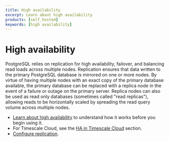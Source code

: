 ```yaml
---
title: High availability
excerpt: Learn about high availability
products: [self_hosted]
keywords: [high availability]
---
```


# High availability

PostgreSQL relies on replication for high availability, failover, and balancing
read loads across multiple nodes. Replication ensures that data written to the
primary PostgreSQL database is mirrored on one or more nodes. By virtue of
having multiple nodes with an exact copy of the primary database available, the
primary database can be replaced with a replica node in the event of a failure
or outage on the primary server. Replica nodes can also be used as read only
databases (sometimes called "read replicas"), allowing reads to be horizontally
scaled by spreading the read query volume across multiple nodes.

*   [Learn about high availability][about-ha] to understand how it works
    before you begin using it.
*   For Timescale Cloud, see the [HA in Timescale Cloud][cloud-ha] section.
*   [Configure replication][replication-enable].

[about-ha]: /timescaledb/:currentVersion:/how-to-guides/replication-and-ha/about-ha/
[cloud-ha]: /cloud/:currentVersion:/high-availability/
[replication-enable]: /timescaledb/:currentVersion:/how-to-guides/replication-and-ha/configure-replication/
